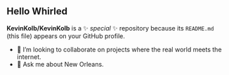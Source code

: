 ## Hello Whirled

**KevinKolb/KevinKolb** is a ✨ _special_ ✨ repository because its `README.md` (this file) appears on your GitHub profile.

- 👯 I’m looking to collaborate on projects where the real world meets the internet.
- 💬 Ask me about New Orleans.
